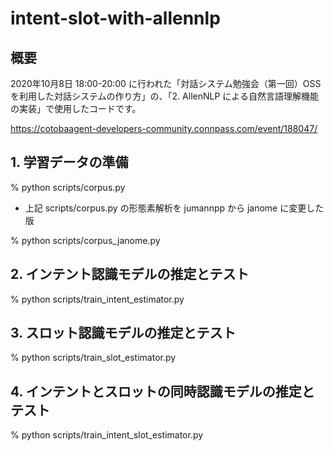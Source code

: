 # intent-slot-with-allennlp

## 概要

2020年10月8日 18:00-20:00 に行われた「対話システム勉強会（第一回）OSSを利用した対話システムの作り方」の、「2. AllenNLP による自然言語理解機能の実装」で使用したコードです。

https://cotobaagent-developers-community.connpass.com/event/188047/

## 1. 学習データの準備

% python scripts/corpus.py

- 上記 scripts/corpus.py の形態素解析を jumannpp から janome に変更した版

% python scripts/corpus_janome.py

## 2. インテント認識モデルの推定とテスト

% python scripts/train_intent_estimator.py

## 3. スロット認識モデルの推定とテスト

% python scripts/train_slot_estimator.py

## 4. インテントとスロットの同時認識モデルの推定とテスト

% python scripts/train_intent_slot_estimator.py
